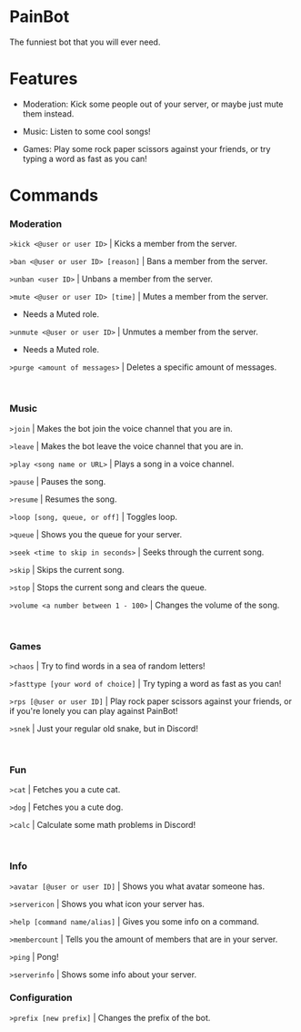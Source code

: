 # PainBot

The funniest bot that you will ever need.

# Features

- Moderation: Kick some people out of your server, or maybe just mute them instead.

- Music: Listen to some cool songs!

- Games: Play some rock paper scissors against your friends, or try typing a word as fast as you can!

# Commands

### Moderation

`>kick <@user or user ID>` | Kicks a member from the server.

`>ban <@user or user ID> [reason]` | Bans a member from the server.

`>unban <user ID>` | Unbans a member from the server.

`>mute <@user or user ID> [time]` | Mutes a member from the server.

- Needs a Muted role.

`>unmute <@user or user ID>` | Unmutes a member from the server.

- Needs a Muted role.

`>purge <amount of messages>` | Deletes a specific amount of messages.

<br />

### Music

`>join` | Makes the bot join the voice channel that you are in.

`>leave` | Makes the bot leave the voice channel that you are in.

`>play <song name or URL>` | Plays a song in a voice channel.

`>pause` | Pauses the song.

`>resume` | Resumes the song.

`>loop [song, queue, or off]` | Toggles loop.

`>queue` | Shows you the queue for your server.

`>seek <time to skip in seconds>` | Seeks through the current song.

`>skip` | Skips the current song.

`>stop` | Stops the current song and clears the queue.

`>volume <a number between 1 - 100>` | Changes the volume of the song.

<br />

### Games

`>chaos` | Try to find words in a sea of random letters!

`>fasttype [your word of choice]` | Try typing a word as fast as you can!

`>rps [@user or user ID]` | Play rock paper scissors against your friends, or if you're lonely you can play against PainBot!

`>snek` | Just your regular old snake, but in Discord!

<br />

### Fun

`>cat` | Fetches you a cute cat.

`>dog` | Fetches you a cute dog.

`>calc` | Calculate some math problems in Discord!

<br />

### Info

`>avatar [@user or user ID]` | Shows you what avatar someone has.

`>servericon` | Shows you what icon your server has.

`>help [command name/alias]` | Gives you some info on a command.

`>membercount` | Tells you the amount of members that are in your server.

`>ping` | Pong!

`>serverinfo` | Shows some info about your server.

### Configuration

`>prefix [new prefix]` | Changes the prefix of the bot.
